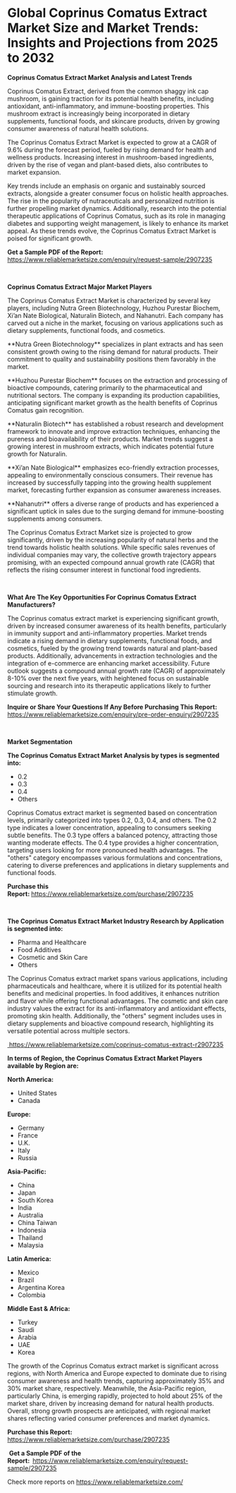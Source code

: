 <p><h1>Global Coprinus Comatus Extract Market Size and Market Trends: Insights and Projections from 2025 to 2032</h1></p><p><strong>Coprinus Comatus Extract Market Analysis and Latest Trends</strong></p>
<p><p>Coprinus Comatus Extract, derived from the common shaggy ink cap mushroom, is gaining traction for its potential health benefits, including antioxidant, anti-inflammatory, and immune-boosting properties. This mushroom extract is increasingly being incorporated in dietary supplements, functional foods, and skincare products, driven by growing consumer awareness of natural health solutions.</p><p>The Coprinus Comatus Extract Market is expected to grow at a CAGR of 9.6% during the forecast period, fueled by rising demand for health and wellness products. Increasing interest in mushroom-based ingredients, driven by the rise of vegan and plant-based diets, also contributes to market expansion. </p><p>Key trends include an emphasis on organic and sustainably sourced extracts, alongside a greater consumer focus on holistic health approaches. The rise in the popularity of nutraceuticals and personalized nutrition is further propelling market dynamics. Additionally, research into the potential therapeutic applications of Coprinus Comatus, such as its role in managing diabetes and supporting weight management, is likely to enhance its market appeal. As these trends evolve, the Coprinus Comatus Extract Market is poised for significant growth.</p></p>
<p><strong>Get a Sample PDF of the Report:&nbsp;</strong> <a href="https://www.reliablemarketsize.com/enquiry/request-sample/2907235?utm_campaign=2626&utm_medium=2&utm_source=Github&utm_content=ia&utm_term=12032025&utm_id=coprinus-comatus-extract">https://www.reliablemarketsize.com/enquiry/request-sample/2907235</a></p>
<p>&nbsp;</p>
<p><strong>Coprinus Comatus Extract Major Market Players</strong></p>
<p><p>The Coprinus Comatus Extract Market is characterized by several key players, including Nutra Green Biotechnology, Huzhou Purestar Biochem, Xi’an Nate Biological, Naturalin Biotech, and Nahanutri. Each company has carved out a niche in the market, focusing on various applications such as dietary supplements, functional foods, and cosmetics.</p><p>**Nutra Green Biotechnology** specializes in plant extracts and has seen consistent growth owing to the rising demand for natural products. Their commitment to quality and sustainability positions them favorably in the market.</p><p>**Huzhou Purestar Biochem** focuses on the extraction and processing of bioactive compounds, catering primarily to the pharmaceutical and nutritional sectors. The company is expanding its production capabilities, anticipating significant market growth as the health benefits of Coprinus Comatus gain recognition.</p><p>**Naturalin Biotech** has established a robust research and development framework to innovate and improve extraction techniques, enhancing the pureness and bioavailability of their products. Market trends suggest a growing interest in mushroom extracts, which indicates potential future growth for Naturalin.</p><p>**Xi’an Nate Biological** emphasizes eco-friendly extraction processes, appealing to environmentally conscious consumers. Their revenue has increased by successfully tapping into the growing health supplement market, forecasting further expansion as consumer awareness increases.</p><p>**Nahanutri** offers a diverse range of products and has experienced a significant uptick in sales due to the surging demand for immune-boosting supplements among consumers.</p><p>The Coprinus Comatus Extract Market size is projected to grow significantly, driven by the increasing popularity of natural herbs and the trend towards holistic health solutions. While specific sales revenues of individual companies may vary, the collective growth trajectory appears promising, with an expected compound annual growth rate (CAGR) that reflects the rising consumer interest in functional food ingredients.</p></p>
<p>&nbsp;</p>
<p><strong>What Are The Key Opportunities For Coprinus Comatus Extract Manufacturers?</strong></p>
<p><p>The Coprinus comatus extract market is experiencing significant growth, driven by increased consumer awareness of its health benefits, particularly in immunity support and anti-inflammatory properties. Market trends indicate a rising demand in dietary supplements, functional foods, and cosmetics, fueled by the growing trend towards natural and plant-based products. Additionally, advancements in extraction technologies and the integration of e-commerce are enhancing market accessibility. Future outlook suggests a compound annual growth rate (CAGR) of approximately 8-10% over the next five years, with heightened focus on sustainable sourcing and research into its therapeutic applications likely to further stimulate growth.</p></p>
<p><strong>Inquire or Share Your Questions If Any Before Purchasing This Report:</strong> <a href="https://www.reliablemarketsize.com/enquiry/pre-order-enquiry/2907235?utm_campaign=2626&utm_medium=2&utm_source=Github&utm_content=ia&utm_term=12032025&utm_id=coprinus-comatus-extract">https://www.reliablemarketsize.com/enquiry/pre-order-enquiry/2907235</a></p>
<p>&nbsp;</p>
<p><strong>Market Segmentation</strong></p>
<p><strong>The Coprinus Comatus Extract Market Analysis by types is segmented into:</strong></p>
<p><ul><li>0.2</li><li>0.3</li><li>0.4</li><li>Others</li></ul></p>
<p><p>Coprinus Comatus extract market is segmented based on concentration levels, primarily categorized into types 0.2, 0.3, 0.4, and others. The 0.2 type indicates a lower concentration, appealing to consumers seeking subtle benefits. The 0.3 type offers a balanced potency, attracting those wanting moderate effects. The 0.4 type provides a higher concentration, targeting users looking for more pronounced health advantages. The "others" category encompasses various formulations and concentrations, catering to diverse preferences and applications in dietary supplements and functional foods.</p></p>
<p><strong>Purchase this Report:&nbsp;</strong><a href="https://www.reliablemarketsize.com/purchase/2907235?utm_campaign=2626&utm_medium=2&utm_source=Github&utm_content=ia&utm_term=12032025&utm_id=coprinus-comatus-extract">https://www.reliablemarketsize.com/purchase/2907235</a></p>
<p>&nbsp;</p>
<p><strong>The Coprinus Comatus Extract Market Industry Research by Application is segmented into:</strong></p>
<p><ul><li>Pharma and Healthcare</li><li>Food Additives</li><li>Cosmetic and Skin Care</li><li>Others</li></ul></p>
<p><p>The Coprinus Comatus extract market spans various applications, including pharmaceuticals and healthcare, where it is utilized for its potential health benefits and medicinal properties. In food additives, it enhances nutrition and flavor while offering functional advantages. The cosmetic and skin care industry values the extract for its anti-inflammatory and antioxidant effects, promoting skin health. Additionally, the "others" segment includes uses in dietary supplements and bioactive compound research, highlighting its versatile potential across multiple sectors.</p></p>
<p><a href="https://www.reliablemarketsize.com/coprinus-comatus-extract-r2907235?utm_campaign=2626&utm_medium=2&utm_source=Github&utm_content=ia&utm_term=12032025&utm_id=coprinus-comatus-extract">&nbsp;https://www.reliablemarketsize.com/coprinus-comatus-extract-r2907235</a></p>
<p><strong>In terms of Region, the Coprinus Comatus Extract Market Players available by Region are:</strong></p>
<p>
    <p> <strong> North America: </strong>
        <ul>
            <li>United States</li>
            <li>Canada</li>
        </ul>
        </p> 
    <p> <strong> Europe: </strong>
        <ul>
            <li>Germany</li>
            <li>France</li>
            <li>U.K.</li>
            <li>Italy</li>
            <li>Russia</li>
        </ul>
        </p> 
    <p> <strong> Asia-Pacific: </strong>
        <ul>
            <li>China</li>
            <li>Japan</li>
            <li>South Korea</li>
            <li>India</li>
            <li>Australia</li>
            <li>China Taiwan</li>
            <li>Indonesia</li>
            <li>Thailand</li>
            <li>Malaysia</li>
        </ul>
        </p> 
    <p> <strong> Latin America: </strong>
        <ul>
            <li>Mexico</li>
            <li>Brazil</li>
            <li>Argentina Korea</li>
            <li>Colombia</li>
        </ul>
        </p> 
    <p> <strong> Middle East & Africa: </strong>
        <ul>
            <li>Turkey</li>
            <li>Saudi</li>
            <li>Arabia</li>
            <li>UAE</li>
            <li>Korea</li>
        </ul>
    </p>
    </p>
<p><p>The growth of the Coprinus Comatus extract market is significant across regions, with North America and Europe expected to dominate due to rising consumer awareness and health trends, capturing approximately 35% and 30% market share, respectively. Meanwhile, the Asia-Pacific region, particularly China, is emerging rapidly, projected to hold about 25% of the market share, driven by increasing demand for natural health products. Overall, strong growth prospects are anticipated, with regional market shares reflecting varied consumer preferences and market dynamics.</p></p>
<p><strong>Purchase this Report: </strong><a href="https://www.reliablemarketsize.com/purchase/2907235?utm_campaign=2626&utm_medium=2&utm_source=Github&utm_content=ia&utm_term=12032025&utm_id=coprinus-comatus-extract">https://www.reliablemarketsize.com/purchase/2907235</a></p>
<p>&nbsp;<strong>Get a Sample PDF of the Report:&nbsp;&nbsp;</strong><a href="https://www.reliablemarketsize.com/enquiry/request-sample/2907235?utm_campaign=2626&utm_medium=2&utm_source=Github&utm_content=ia&utm_term=12032025&utm_id=coprinus-comatus-extract">https://www.reliablemarketsize.com/enquiry/request-sample/2907235</a></p>
<p><strong></strong></p>
<p>Check more reports on <a href="https://www.reliablemarketsize.com/?utm_campaign=2626&utm_medium=2&utm_source=Github&utm_content=ia&utm_term=12032025&utm_id=coprinus-comatus-extract">https://www.reliablemarketsize.com/</a></p>